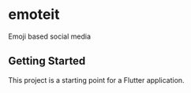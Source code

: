 # emoteit

Emoji based social media

## Getting Started

This project is a starting point for a Flutter application.

